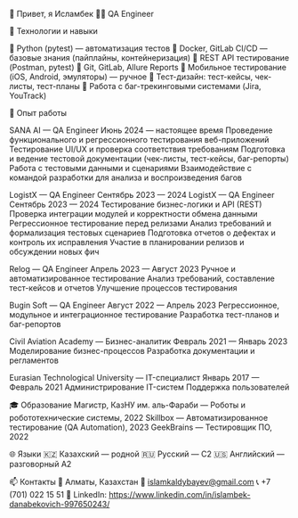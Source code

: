 👋 Привет, я Исламбек
🧑‍💻 QA Engineer

🔧 Технологии и навыки

🐍 Python (pytest) — автоматизация тестов
🐳 Docker, GitLab CI/CD — базовые знания (пайплайны, контейнеризация)
🧪 REST API тестирование (Postman, pytest)
🧰 Git, GitLab, Allure Reports
📱 Мобильное тестирование (iOS, Android, эмуляторы) — ручное
📄 Тест-дизайн: тест-кейсы, чек-листы, тест-планы
🚨 Работа с баг-трекинговыми системами (Jira, YouTrack)

💼 Опыт работы

SANA AI — QA Engineer
Июнь 2024 — настоящее время
Проведение функционального и регрессионного тестирования веб-приложений
Тестирование UI/UX и проверка соответствия требованиям
Подготовка и ведение тестовой документации (чек-листы, тест-кейсы, баг-репорты)
Работа с тестовыми данными и сценариями
Взаимодействие с командой разработки для анализа и воспроизведения багов

LogistX — QA Engineer
Сентябрь 2023 — 2024
LogistX — QA Engineer
Сентябрь 2023 — 2024
Тестирование бизнес-логики и API (REST)
Проверка интеграции модулей и корректности обмена данными
Регрессионное тестирование перед релизами
Анализ требований и формализация тестовых сценариев
Подготовка отчетов о дефектах и контроль их исправления
Участие в планировании релизов и обсуждении новых фич

Relog — QA Engineer
Апрель 2023 — Август 2023
Ручное и автоматизированное тестирование
Анализ требований, составление тест-кейсов и отчетов
Улучшение процессов тестирования

Bugin Soft — QA Engineer
Август 2022 — Апрель 2023
Регрессионное, модульное и интеграционное тестирование
Разработка тест-планов и баг-репортов

Civil Aviation Academy — Бизнес-аналитик
Февраль 2021 — Январь 2023
Моделирование бизнес-процессов
Разработка документации и регламентов

Eurasian Technological University — IT-специалист
Январь 2017 — Февраль 2021
Администрирование IT-систем
Поддержка пользователей

🎓 Образование
Магистр, КазНУ им. аль-Фараби — Роботы и робототехнические системы, 2022
Skillbox — Автоматизированное тестирование (QA Automation), 2023
GeekBrains — Тестировщик ПО, 2022

🌐 Языки
🇰🇿 Казахский — родной
🇷🇺 Русский — C2
🇺🇸 Английский — разговорный A2

📫 Контакты
📍 Алматы, Казахстан
📧 islamkaldybayev@gmail.com
📞 +7 (701) 022 15 51
💼 LinkedIn: https://www.linkedin.com/in/islambek-danabekovich-997650243/
